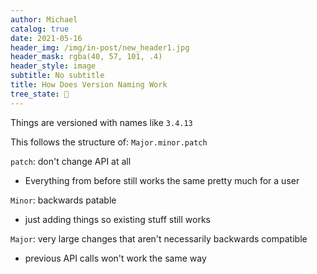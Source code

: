 ```yaml
---
author: Michael
catalog: true
date: 2021-05-16
header_img: /img/in-post/new_header1.jpg
header_mask: rgba(40, 57, 101, .4)
header_style: image
subtitle: No subtitle
title: How Does Version Naming Work
tree_state: 🌱
---
```


Things are versioned with names like `3.4.13`

This follows the structure of: `Major.minor.patch`

`patch`: don't change API at all
- Everything from before still works the same pretty much for a user

`Minor`: backwards patable
- just adding things so existing stuff still works

`Major`: very large changes that aren't necessarily backwards compatible
- previous API calls won't work the same way